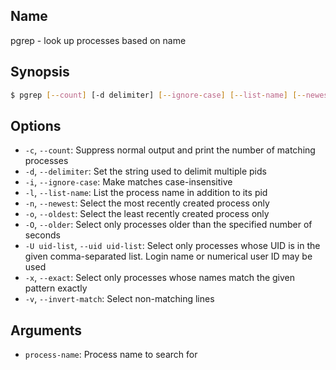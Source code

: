 ## Name

pgrep - look up processes based on name

## Synopsis

```sh
$ pgrep [--count] [-d delimiter] [--ignore-case] [--list-name] [--newest] [--oldest] [--older seconds] [--uid uid-list] [--invert-match] [--exact] <process-name>
```

## Options

* `-c`, `--count`: Suppress normal output and print the number of matching processes
* `-d`, `--delimiter`: Set the string used to delimit multiple pids
* `-i`, `--ignore-case`: Make matches case-insensitive
* `-l`, `--list-name`: List the process name in addition to its pid
* `-n`, `--newest`: Select the most recently created process only
* `-o`, `--oldest`: Select the least recently created process only
* `-O`, `--older`: Select only processes older than the specified number of seconds
* `-U uid-list`, `--uid uid-list`: Select only processes whose UID is in the given comma-separated list. Login name or numerical user ID may be used
* `-x`, `--exact`: Select only processes whose names match the given pattern exactly
* `-v`, `--invert-match`: Select non-matching lines

## Arguments

* `process-name`: Process name to search for
